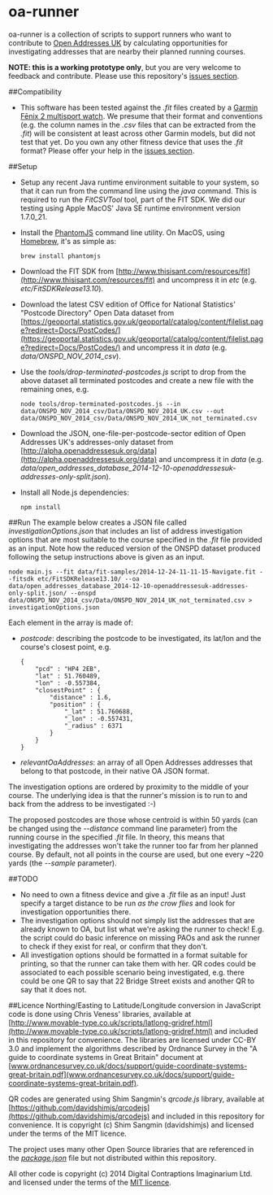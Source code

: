 oa-runner
=========

oa-runner is a collection of scripts to support runners who want to contribute to [Open Addresses UK](http://openaddressesuk.org) by calculating opportunities for investigating addresses that are nearby their planned running courses.

**NOTE: this is a working prototype only**, but you are very welcome to feedback and contribute. Please use this repository's [issues section](https://github.com/Digital-Contraptions-Imaginarium/oa-runner/issues).

##Compatibility
- This software has been tested against the *.fit* files created by a [Garmin Fēnix 2 multisport watch](https://buy.garmin.com/en-GB/GB/watches-wearable-technology/wearables/fenix-2/prod159116.html). We presume that their format and conventions (e.g. the column names in the *.csv* files that can be extracted from the *.fit*) will be consistent at least across other Garmin models, but did not test that yet. Do you own any other fitness device that uses the *.fit* format? Please offer your help in the [issues section](https://github.com/Digital-Contraptions-Imaginarium/oa-runner/issues).

##Setup
- Setup any recent Java runtime environment suitable to your system, so that it can run from the command line using the *java* command. This is required to run the *FitCSVTool* tool, part of the FIT SDK. We did our testing using Apple MacOS' Java SE runtime environment version 1.7.0_21.
- Install the [PhantomJS](http://phantomjs.org/) command line utility. On MacOS, using [Homebrew](http://brew.sh/), it's as simple as:

	```
	brew install phantomjs
	```

- Download the FIT SDK from [http://www.thisisant.com/resources/fit](http://www.thisisant.com/resources/fit) and uncompress it in *etc* (e.g. *etc/FitSDKRelease13.10*).
- Download the latest CSV edition of Office for National Statistics' "Postcode Directory" Open Data dataset from [https://geoportal.statistics.gov.uk/geoportal/catalog/content/filelist.page?redirect=Docs/PostCodes/](https://geoportal.statistics.gov.uk/geoportal/catalog/content/filelist.page?redirect=Docs/PostCodes/) and uncompress it in *data* (e.g. *data/ONSPD_NOV_2014_csv*).
- Use the *tools/drop-terminated-postcodes.js* script to drop from the above dataset all terminated postcodes and create a new file with the remaining ones, e.g.

	```
	node tools/drop-terminated-postcodes.js --in data/ONSPD_NOV_2014_csv/Data/ONSPD_NOV_2014_UK.csv --out data/ONSPD_NOV_2014_csv/Data/ONSPD_NOV_2014_UK_not_terminated.csv 
	```

- Download the JSON, one-file-per-postcode-sector edition of Open Addresses UK's addresses-only dataset from [http://alpha.openaddressesuk.org/data](http://alpha.openaddressesuk.org/data) and uncompress it in *data* (e.g. *data/open_addresses_database_2014-12-10-openaddressesuk-addresses-only-split.json*).
- Install all Node.js dependencies:

	```
	npm install 
	```

##Run
The example below creates a JSON file called *investigationOptions.json* that includes an list of address investigation options that are most suitable to the course specified in the *.fit* file provided as an input. Note how the reduced version of the ONSPD dataset produced following the setup instructions above is given as an input. 

```
node main.js --fit data/fit-samples/2014-12-24-11-11-15-Navigate.fit --fitsdk etc/FitSDKRelease13.10/ --oa data/open_addresses_database_2014-12-10-openaddressesuk-addresses-only-split.json/ --onspd data/ONSPD_NOV_2014_csv/Data/ONSPD_NOV_2014_UK_not_terminated.csv > investigationOptions.json 
```

Each element in the array is made of:

- *postcode*: describing the postcode to be investigated, its lat/lon and the course's closest point, e.g.

	```
	{
		"pcd" : "HP4 2EB",
		"lat" : 51.760489,
		"lon" : -0.557384,
		"closestPoint" : {
			"distance" : 1.6,
			"position" : {
				"_lat" : 51.760688,
				"_lon" : -0.557431,
				"_radius" : 6371
			}
		}
	}
	```

- *relevantOaAddresses*: an array of all Open Addresses addresses that belong to that postcode, in their native OA JSON format.

The investigation options are ordered by proximity to the middle of your course. The underlying idea is that the runner's mission is to run to and back from the address to be investigated :-) 

The proposed postcodes are those whose centroid is within 50 yards (can be changed using the *--distance* command line parameter) from the running course in the specified *.fit* file. In theory, this means that investigating the addresses won't take the runner too far from her planned course. By default, not all points in the course are used, but one every ~220 yards (the *--sample* parameter). 

##TODO
- No need to own a fitness device and give a *.fit* file as an input! Just specify a target distance to be run *as the crow flies* and look for investigation opportunities there.
- The investigation options should not simply list the addresses that are already known to OA, but list what we're asking the runner to check! E.g. the script could do basic inference on missing PAOs and ask the runner to check if they exist for real, or confirm that they don't.
- All investigation options should be formatted in a format suitable for printing, so that the runner can take them with her. QR codes could be associated to each possible scenario being investigated, e.g. there could be one QR to say that 22 Bridge Street exists and another QR to say that it does not.

##Licence
Northing/Easting to Latitude/Longitude conversion in JavaScript code is done using Chris Veness' libraries, available at [http://www.movable-type.co.uk/scripts/latlong-gridref.html](http://www.movable-type.co.uk/scripts/latlong-gridref.html) and included in this repository for convenience. The libraries are licensed under CC-BY 3.0 and implement the algorithms described by Ordnance Survey in the "A guide to coordinate systems in Great Britain" document at [www.ordnancesurvey.co.uk/docs/support/guide-coordinate-systems-great-britain.pdf](www.ordnancesurvey.co.uk/docs/support/guide-coordinate-systems-great-britain.pdf).

QR codes are generated using Shim Sangmin's *qrcode.js* library, available at [https://github.com/davidshimjs/qrcodejs](https://github.com/davidshimjs/qrcodejs) and included in this repository for convenience. It is copyright (c) Shim Sangmin (davidshimjs) and licensed under the terms of the MIT licence.

The project uses many other Open Source libraries that are referenced in the [*package.json*]([package.json]) file but not distributed within this repository.

All other code is copyright (c) 2014 Digital Contraptions Imaginarium Ltd. and licensed under the terms of the [MIT licence](LICENCE.md).

